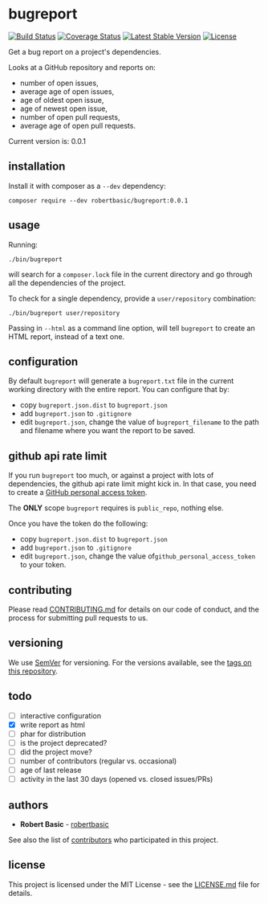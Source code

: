 # bugreport

[![Build Status](https://travis-ci.org/robertbasic/bugreport.png?branch=master)](https://travis-ci.org/robertbasic/bugreport)
[![Coverage Status](https://coveralls.io/repos/github/robertbasic/bugreport/badge.svg?branch=master)](https://coveralls.io/github/robertbasic/bugreport?branch=master)
[![Latest Stable Version](https://poser.pugx.org/robertbasic/bugreport/v/stable)](https://packagist.org/packages/robertbasic/bugreport)
[![License](https://poser.pugx.org/robertbasic/bugreport/license)](https://packagist.org/packages/robertbasic/bugreport)

Get a bug report on a project's dependencies.

Looks at a GitHub repository and reports on:

 - number of open issues,
 - average age of open issues,
 - age of oldest open issue,
 - age of newest open issue,
 - number of open pull requests,
 - average age of open pull requests.

Current version is: 0.0.1

## installation

Install it with composer as a `--dev` dependency:

```
composer require --dev robertbasic/bugreport:0.0.1
```

## usage

Running:

```
./bin/bugreport
```

will search for a `composer.lock` file in the current directory and go through
all the dependencies of the project.

To check for a single dependency, provide a `user/repository` combination:

```
./bin/bugreport user/repository
```

Passing in `--html` as a command line option, will tell `bugreport` to create
an HTML report, instead of a text one.

## configuration

By default `bugreport` will generate a `bugreport.txt` file in the current
working directory with the entire report. You can configure that by:

 - copy `bugreport.json.dist` to `bugreport.json`
 - add `bugreport.json` to `.gitignore`
 - edit `bugreport.json`, change the value of `bugreport_filename` to the path
 and filename where you want the report to be saved.

## github api rate limit

If you run `bugreport` too much, or against a project with lots of dependencies,
the github api rate limit might kick in. In that case, you need to create a
[GitHub personal access token](https://github.com/blog/1509-personal-api-tokens).

The **ONLY** scope `bugreport` requires is `public_repo`, nothing else.

Once you have the token do the following:

 - copy `bugreport.json.dist` to `bugreport.json`
 - add `bugreport.json` to `.gitignore`
 - edit `bugreport.json`, change the value of`github_personal_access_token` to
 your token.

## contributing

Please read [CONTRIBUTING.md](CONTRIBUTING.md)
for details on our code of conduct, and the process for submitting pull requests
to us.

## versioning

We use [SemVer](http://semver.org/) for versioning. For the versions available,
see the [tags on this repository](https://github.com/robertbasic/bugreport/tags).

## todo

 - [ ] interactive configuration
 - [x] write report as html
 - [ ] phar for distribution
 - [ ] is the project deprecated?
 - [ ] did the project move?
 - [ ] number of contributors (regular vs. occasional)
 - [ ] age of last release
 - [ ] activity in the last 30 days (opened vs. closed issues/PRs)

## authors

* **Robert Basic** - [robertbasic](https://github.com/robertbasic)

See also the list of [contributors](https://github.com/robertbasic/bugreport/contributors)
who participated in this project.

## license

This project is licensed under the MIT License - see the [LICENSE.md](LICENSE.md)
file for details.

